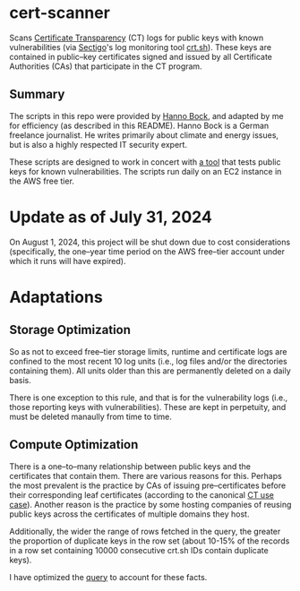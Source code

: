 # cert-scanner
Scans [Certificate Transparency](https://en.wikipedia.org/wiki/Certificate_Transparency) (CT) logs for public keys with known vulnerabilities (via [Sectigo](https://www.sectigo.com/)'s log monitoring tool [crt.sh](https://crt.sh)). These keys are contained in public&ndash;key certificates signed and issued by all Certificate Authorities (CAs) that participate in the CT program.

## Summary

The scripts in this repo were provided by [Hanno Bock](https://hboeck.de/en/), and adapted by me for efficiency (as described in this README). Hanno Bock is a German freelance journalist. He  writes primarily about climate and energy issues, but is also a highly respected IT security expert.

These scripts are designed to work in concert with [a tool](https://github.com/badkeys/badkeys) that tests public keys for known vulnerabilities. The scripts run daily on an EC2 instance in the AWS free tier.

# Update as of July 31, 2024
On August 1, 2024, this project will be shut down due to cost considerations (specifically, the one&ndash;year time period on the AWS free&ndash;tier account under which it runs will have expired).

# Adaptations

## Storage Optimization
So as not to exceed free&ndash;tier storage limits, runtime and certificate logs are confined to the most recent 10 log units (i.e., log files and/or the directories containing them). All units older than this are permanently deleted on a daily basis.

There is one exception to this rule, and that is for the vulnerability logs (i.e., those reporting keys with vulnerabilities). These are kept in perpetuity, and must be deleted manaully from time to time.

## Compute Optimization
There is a one&ndash;to&ndash;many relationship between public keys and the certificates that contain them. There are various reasons for this. Perhaps the most prevalent is the practice by CAs of issuing pre&ndash;certificates before their corresponding leaf certificates (according to the canonical [CT use case](https://certificate.transparency.dev/howctworks/)). Another reason is the practice by some hosting companies of reusing public keys across the certificates of multiple domains they host.

Additionally, the wider the range of rows fetched in the query, the greater the proportion of duplicate keys in the row set (about 10-15% of the records in a row set containing 10000 consecutive crt.sh IDs contain duplicate keys).

I have optimized the [query](https://github.com/dchampion/cert-scanner/blob/main/sql/get_range_no_dups.sql) to account for these facts.
